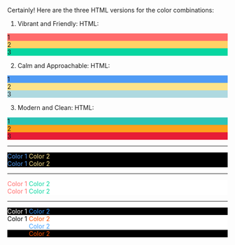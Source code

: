 Certainly! Here are the three HTML versions for the color combinations:

1. Vibrant and Friendly:
HTML:

<div style="background-color: #FF6B6B;">1</div>
<div style="background-color: #FFD166;">2</div>
<div style="background-color: #06D6A0;">3</div>


2. Calm and Approachable:
HTML:

<div style="background-color: #509BF5;">1</div>
<div style="background-color: #FCE38A;">2</div>
<div style="background-color: #AED9E0;">3</div>


3. Modern and Clean:
HTML:

<div style="background-color: #2EC4B6;">1</div>
<div style="background-color: #FF9F1C;">2</div>
<div style="background-color: #E71D36;">3</div>


<hr>

<div style="background-color: black;">
  <span style="color: #509BF5;">Color 1</span>
  <span style="color: #FCE38A;">Color 2</span>
</div>

<div style="background-color: black;">
  <span style="color: #509BF5;">Color 1</span>
  <span style="color: #FCE38A;">Color 2</span>
</div>

<hr>

<div style="background-color: white;">
  <span style="color: #FF6B6B;">Color 1</span>
  <span style="color: #06D6A0;">Color 2</span>
</div>





<div style="background-color: white;">
  <span style="color: #FF6B6B;">Color 1</span>
  <span style="color: #06D6A0;">Color 2</span>
</div>



<hr>


<div style="background-color: black;">
  <span style="color: white;">Color 1</span>
  <span style="color: #3B9CFF;">Color 2</span>
</div>


<div style="background-color: white;">
  <span style="color: black;">Color 1</span>
  <span style="color: #FF5500;">Color 2</span>
</div>




<div style="background-color: white;">
  <span style="color: white;">Color 1</span>
  <span style="color: #3B9CFF;">Color 2</span>
</div>


<div style="background-color: black;">
  <span style="color: black;">Color 1</span>
  <span style="color: #FF5500;">Color 2</span>
</div>
